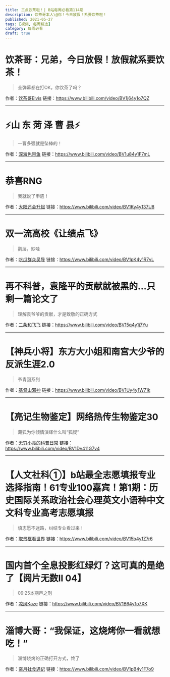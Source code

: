```yaml
---
title: 三点饮茶啦！| B站每周必看第114期
description: 饮茶哥本人\@你！今日放假！系要饮茶啦！
published: 2021-05-27
tags: [视频, 每周精选]
category: 每周必看
draft: true
---
```


# 饮茶哥：兄弟，今日放假！放假就系要饮茶！
> 全弹幕都在打OK，你饮茶了吗？

作者：[饮茶哥Elvis](https://space.bilibili.com/1915085558)
链接：https://www.bilibili.com/video/BV1j64y1o7QZ

---

# ⚡山 东 菏 泽 曹 县⚡
> 一曹多强就是坠棒的！

作者：[深海色带鱼](https://space.bilibili.com/5374954)
链接：https://www.bilibili.com/video/BV1u84y1F7mL

---

# 恭喜RNG
> 我就说了申遗！

作者：[大阳还会升起](https://space.bilibili.com/271087786)
链接：https://www.bilibili.com/video/BV1Ky4y137U8

---

# 双一流高校《让绩点飞》
> 鹅层，妙哇

作者：[吃瓜群众吴导](https://space.bilibili.com/188855724)
链接：https://www.bilibili.com/video/BV1pK4y1R7vL

---

# 再不科普，袁隆平的贡献就被黑的…只剩一篇论文了
> 理解袁爷爷的贡献，才是致敬的正确方式

作者：[二条和飞飞](https://space.bilibili.com/1415541164)
链接：https://www.bilibili.com/video/BV15q4y1j7Yu

---

# 【神兵小将】东方大小姐和南宫大少爷的反派生涯2.0
> 爷青回系列

作者：[基督山邪神](https://space.bilibili.com/29658682)
链接：https://www.bilibili.com/video/BV1Uy4y1W71k

---

# 【亮记生物鉴定】网络热传生物鉴定30
> 藏狐为你倾情演绎什么叫“狐疑”

作者：[无穷小亮的科普日常](https://space.bilibili.com/14804670)
链接：https://www.bilibili.com/video/BV1Dv411G7v4

---

# 【人文社科①】b站最全志愿填报专业选择指南！61专业100嘉宾！第1期：历史国际关系政治社会心理英文小语种中文 文科专业高考志愿填报
> 填志愿不迷路，纠结专业看过来！

作者：[取景框看世界](https://space.bilibili.com/40427625)
链接：https://www.bilibili.com/video/BV15b4y1Z7r6

---

# 国内首个全息投影红绿灯？这可真的是绝了【阅片无数Ⅱ 04】
> 09:25本期声之刑

作者：[凉风Kaze](https://space.bilibili.com/14110780)
链接：https://www.bilibili.com/video/BV1B64y1o7XK

---

# 淄博大哥：“我保证，这烧烤你一看就想吃！”
> 淄博烧烤的正确打开方式，馋了

作者：[盗月社食遇记](https://space.bilibili.com/99157282)
链接：https://www.bilibili.com/video/BV1pB4y1F7o9

